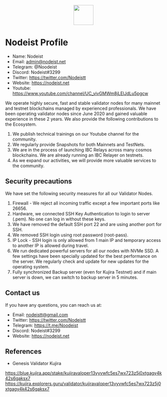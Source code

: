 <p align="center"> <a href="https://nodeist.site/" target="_blank"><img src="https://raw.githubusercontent.com/Nodeist/Testnet_Kurulumlar/main/logo.png" width="64"/></a></p>

# Nodeist Profile

- Name: Nodeist
- Email: admin@nodeist.net
- Telegram: @Noodeist
- Discord: Nodeist#3299
- Twitter: https://twitter.com/Nodeistt
- Website: https://nodeist.net
- Youtube: https://www.youtube.com/channel/UC_vivGMWm8jLElJdLu5pgcw

We operate highly secure, fast and stable validator nodes for many mainnet and testnet blockchains managed by experienced professionals. We have been operating validator nodes since June 2020 and gained valuable experience in these 2 years. We also provide the following contributions to the Ecosystem.

1. We publish technical trainings on our Youtube channel for the community.
2. We regularly provide Snapshots for both Mainnets and TestNets.
3. We are in the process of launching IBC Relays across many cosmos blockchains. We are already running an IBC Relayer on testnets.
4. As we expand our activities, we will provide more valuable services to the community.


## Security precautions

We have set the following security measures for all our Validator Nodes.

1. Firewall - We reject all incoming traffic except a few important ports like 26656.
2. Hardware, we connected SSH Key Authentication to login to server (.pem). No one can log in without these keys.
3. We have removed the default SSH port 22 and are using another port for SSH.
4. We removed SSH login using root password (root-pass).
5. IP Lock - SSH login is only allowed from 1 main IP and temporary access to another IP is allowed during travel.
6. We run dedicated powerful servers for all our nodes with NVMe SSD. A few settings have been specially updated for the best performance on the server. We regularly check and update for new updates for the operating system.
7. Fully synchronized Backup server (even for Kujira Testnet) and if main server is down, we can switch to backup server in 5 minutes.

## Contact us

If you have any questions, you can reach us at:

- Email: nodeistt@gmail.com
- Twitter: https://twitter.com/Nodeistt
- Telegram: https://t.me/Noodeist
- Discord: Nodeist#3299
- Website: https://nodeist.net

## References
- Genesis Validator Kujira

https://blue.kujira.app/stake/kujiravaloper13vyvwfc5es7wx723z5j0xtgagy4k42s6gaksx7
https://kujira.explorers.guru/validator/kujiravaloper13vyvwfc5es7wx723z5j0xtgagy4k42s6gaksx7

